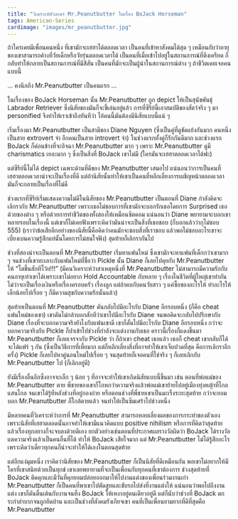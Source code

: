 ```yaml
---
title: "วิเคราะห์ตัวละคร Mr.Peanutbutter ในเรื่อง BoJack Horseman"
tags: American-Series
cardimage: "images/mr_peanutbutter.jpg"
---
```


ถ้าใครเคยมีเพื่อนคนหนึ่ง ที่เขามักจะเฮฮาได้ตลอดเวลา เป็นคนที่เข้าหาสังคมได้สุด ๆ เหมือนกับว่าอายุของเขาสามารถค้างที่วัยเด็กหรือวัยรุ่นตลอดเวลาได้ เป็นคนที่เมื่อเข้าไปอยู่ในสถานการณ์ที่ตึงเครียด ก็กลับทำให้กลายเป็นสถานการณ์ที่มีสีสัน เป็นคนที่มักจะเป็นผู้นำในสถานการณ์ต่าง ๆ ถ้าชีวิตเคยเจอคนแบบนี้

... คงนึกถึง Mr.Peanutbutter เป็นคนแรก …

ในเรื่องของ BoJack Horseman นั้น Mr.Peanutbutter ถูก depict ให้เป็นสุนัขพันธุ์ Labrador Retriever ซึ่งนิสัยของมันก็จะขี้เล่นอยู่แล้ว การที่ซีรีย์นี้เอาสมบัติของสัตว์จริง ๆ มา personified จึงทำให้เราเข้าถึงทันทีว่า ไอ้คนนี้มันต้องมีนิสัยแบบนี้แน่ ๆ

เริ่มเรื่องมา Mr.Peanutbutter เป็นสามีของ Diane Nguyen (ซึ่งเป็นคู่ที่ดูขัดแย้งกันมาก คนหนึ่งเป็นสาย extrovert จ๋า อีกคนเป็นสาย introvert จ๋า) ในช่วงแรกทั้งคู่ก็รักกันดีมาก และช่วงแรก BoJack ก็ค่อนข้างที่จะอิจฉา Mr.Peanutbutter มาก ๆ เพราะ Mr.Peanutbutter ดูมี charismatics เยอะมาก ๆ ซึ่งเป็นสิ่งที่ BoJack เขาไม่มี (ใครมันจะเฮฮาตลอดเวลาได้ฟะ) 

แต่ซีรีย์นี้ไม่ได้ depict เฉพาะด้านที่ดีของ Mr.Peanutbutter เสมอไป แน่นอนว่าการเป็นคนที่เฮฮาตลอดเวลาน่าจะเป็นเรื่องที่ดี แต่ถ้านิสัยนั้นทำให้เขาเป็นคนที่หลีกเลี่ยงการเผชิญหน้าตลอดเวลา มันก็จะกลายเป็นเรื่องที่ไม่ดี

ช่วงแรกที่ซีรีย์เริ่มแสดงความไม่ดีในนิสัยของ Mr.Peanutbutter เป็นตอนที่ Diane กำลังคิดจะเลิกรากับ Mr.Peanutbutter เพราะเธอไม่ชอบการที่เขามักจะบอกรักเธอโดยการ Surprised เธอด้วยของต่าง ๆ หรือด้วยการทำชีวิตของทั้งสองให้เหมือนซิตคอม แน่นอนว่า Diane พยายามจะบอกเขาหลายรอบในเรื่องนี้ แต่เขาก็ไม่เคยฟังเพราะคิดว่ามันน่าจะเป็นสิ่งที่เธอชอบ (ก็บอกแล้วว่ากุไม่ชอบ 555) (เราว่าข้อเสียอีกอย่างของนิสัยนี้คือคิดว่าคนมักจะชอบสิ่งที่เราชอบ แล้วพอไม่ชอบอะไรเขาจะเบี่ยงเบนความรู้สึกแย่นั้นโดยการไม่สนใจฟัง) สุดท้ายก็เลิกรากันไป 

ช่วงที่สองน่าจะเป็นตอนที่ Mr.Peanutbutter เริ่มหาแฟนใหม่ ซึ่งเขามักจะหาแฟนที่เด็กกว่าเขามาก ๆ จนช่วงที่เขาทะเลาะกับแฟนใหม่ที่ชื่อว่า Pickle นั้น Diane ก็เลยไปคุยกับ Mr.Peanutbutter ให้ “โตขึ้นสักทีโว้ย!!!” (มีคนวิเคราะห์ว่าสาเหตุหนึ่งที่ Mr.Peanutbutter ไม่สามารถมีความรักกับคนอายุเท่าเขาได้เพราะเขาไม่อยาก Hold Accountable กับหลาย ๆ เรื่องในชีวิตที่ผู้ใหญ่เขาทำกัน ไม่ว่าจะเป็นเรื่องเงินหรือเรื่องครอบครัว เรื่องลูก แต่ถ้าคบกับคนวัยสาว ๆ แค่ซื้อของอะไรให้ ทำอะไรให้เล็กน้อยไปเรื่อย ๆ ก็มีความสุขกับความรักนั้นแล้ว)

สุดท้ายเป็นตอนที่ Mr.Peanutbutter ดันกลับไปมีอะไรกับ Diane อีกรอบหนึ่ง (ก็คือ cheat แฟนใหม่ของเขา) เขาดันไม่กล้าบอกสักทีว่าเขาไปมีอะไรกับ Diane จนพอคิดจะกลับไปปรึกษากับ Diane เรื่องที่จะบอกความจริงยังไงกับแฟนเขาดี เขาก็ดั้นไปมีอะไรกับ Diane อีกรอบหนึ่ง กว่าจะบอกความจริงกับ Pickle ก็ปาเข้าไปช่วงที่กำลังจะแต่งงานกับเธอ คราวนี้เรื่องก็แดงขึ้นมา Mr.Peanutbutter ก็เลยเจรจากับ Pickle ว่า ก็ถ้าเขา cheat เธอแล้ว เธอก็ cheat เขากลับก็ได้ จะได้แฟร์ ๆ กัน (ซึ่งเป็นวิธีการที่เหี้ยมาก แต่ก็หลีกเลี่ยงสิ่งที่อาจทำให้เขาเจ็บปวดที่สุด คือการเลิกราอีกครั้ง) Pickle ก็เลยไปหาคู่นอนใหม่ไปเรื่อย ๆ จนสุดท้ายก็เจอคนที่ใช่จริง ๆ ก็เลยเลิกกับ Mr.Peanutbutter ไป (ก็เลิกอยู่ดี)

ยังมีเรื่องอื่นอีกซึ่งอาจจะเล็ก ๆ น้อย ๆ ที่อาจจะทำให้เขาเกิดนิสัยแบบนี้ขึ้นมา เช่น ตอนที่พ่อแม่ของ Mr.Peanutbutter ตาย พี่ชายของเขาก็โกหกว่าความจริงแล้วพ่อแม่เขาย้ายไปอยู่เมืองทุ่งหญ้าที่ไกลแสนไกล จนเขาได้รู้ทีหลังช่วงที่อยู่กองถ่าย หรือตอนช่วงที่พี่ชายเขาเป็นมะเร็งระยะสุดท้าย กว่าจะยอมบอก Mr.Peanutbutter ก็ใกล้ตายแล้ว จนทำให้เป็นซึมเศร้าไปช่วงหนึ่ง

มีหลายคนที่วิเคราะห์ว่าการที่ Mr.Peanutbutter สามารถหลบเลี่ยงผลของการกระทำของตัวเองเพราะนิสัยที่เฮฮาตลอดนั้นอาจทำให้เขามีแนวคิดแบบ positive nihilism หรือการที่คิดว่าสุดท้ายแล้วเรื่องทุกอยางก็จะจบลงด้วยดีเอง ยกตัวอย่างเช่นตอนที่ประกาศผลรางวัลผิดว่า BoJack ได้รางวัล แตความจริงแล้วเป็นคนอื่นที่ได้ ทำให้ BoJack เสียใจมาก แต่ Mr.Peanutbutter ไม่ได้รู้สึกอะไรเพราะคิดว่าเดี๋ยวทุกคนก็น่าจะทำให้ได้เองในตอนสุดท้าย

แต่อีกแง่มุมหนึ่ง เราคิดว่านิสัยของ Mr.Peanutbutter ก็เป็นนิสัยที่ดีเหมือนกัน พอเขาไม่อยากให้มีใครที่เขาสนิทด้วยเป็นทุกข์ เขาเลยพยายามที่จะเป็นเพื่อนกับทุกคนที่เขาต้องการ ช่วงสุดท้ายที่ BoJack ติดคุกและมีวันที่คุกยอมปล่อยออกมาให้ไปงานแต่งของเพื่อนร่วมงานเก่า Mr.Peanutbutter ก็เป็นคนที่พาเขาไปตัดสูทและขับรถไปส่งที่งานแต่งให้ แน่นอนว่าพอไปถึงงานแต่ง เขาก็ดันตื่นเต้นกับงานจนทิ้ง BoJack ให้เหงาอยู่คนเดียวอยู่ดี แต่ก็นับว่าช่วงที่ BoJack ตกระกำลำบากจนถูกยึดบ้าน และเป็นช่วงที่สังคมรังเกียจเขา คนที่เป็นเพื่อนยามยากที่ดีที่สุดคือ Mr.Peanutbutter
